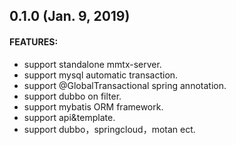 ## 0.1.0 (Jan. 9, 2019)

#### FEATURES:

* support standalone mmtx-server.
* support mysql automatic transaction.
* support @GlobalTransactional spring annotation.
* support dubbo on filter.
* support mybatis ORM framework.
* support api&template.
* support dubbo，springcloud，motan ect.